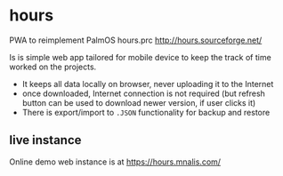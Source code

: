 # hours
PWA to reimplement PalmOS hours.prc <http://hours.sourceforge.net/>

Is is simple web app tailored for mobile device to keep the track of time
worked on the projects.

- It keeps all data locally on browser, never uploading it to the Internet
- once downloaded, Internet connection is not required (but refresh button
  can be used to download newer version, if user clicks it)
- There is export/import to `.JSON` functionality for backup and restore

## live instance
Online demo web instance is at <https://hours.mnalis.com/>
